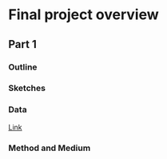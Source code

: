 # Final project overview
## Part 1
### Outline

### Sketches

### Data
[Link](WHR20data.xls)
### Method and Medium
